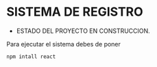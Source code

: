 <h1> SISTEMA DE REGISTRO </h1>

- ESTADO DEL PROYECTO EN CONSTRUCCION.

Para ejecutar el sistema debes de poner

````npm intall react````
